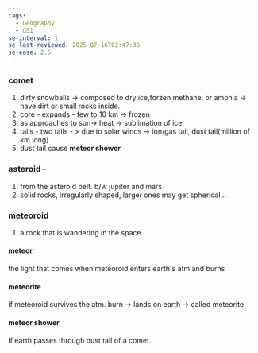 ```yaml
---
tags:
  - Geography
  - GS1
se-interval: 1
se-last-reviewed: 2025-07-16T02:47:36
se-ease: 2.5
---
```

### comet
1. dirty snowballs -> composed to dry ice,forzen methane, or amonia -> have dirt or small rocks inside.
2. core - expands - few to 10 km -> frozen
3. as approaches to sun-> heat -> sublimation of ice, 
4. tails - two tails - > due to solar winds -> ion/gas tail, dust tail(million of km long)
5. dust tail cause **meteor shower**
### asteroid - 
1. from the asteroid belt. b/w jupiter and mars
2. solid rocks, irregularly shaped, larger ones may get spherical...
### meteoroid
1. a rock that is wandering in the space.
#### meteor
the light that comes when meteoroid enters earth's atm and burns
#### meteorite 
if meteoroid survives the atm. burn -> lands on earth -> called meteorite
#### meteor shower
if earth passes through dust tail of a comet.